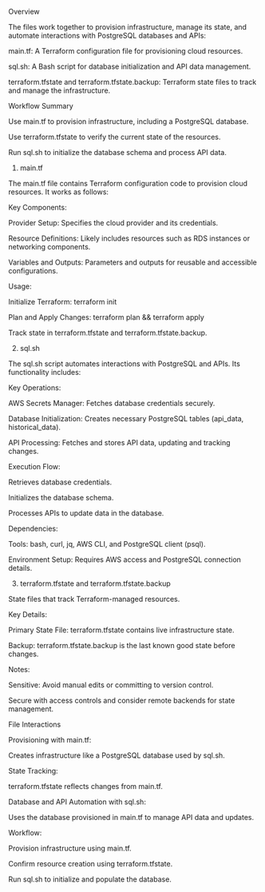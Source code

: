 Overview

The files work together to provision infrastructure, manage its state, and automate interactions with PostgreSQL databases and APIs:

main.tf: A Terraform configuration file for provisioning cloud resources.

sql.sh: A Bash script for database initialization and API data management.

terraform.tfstate and terraform.tfstate.backup: Terraform state files to track and manage the infrastructure.

Workflow Summary

Use main.tf to provision infrastructure, including a PostgreSQL database.

Use terraform.tfstate to verify the current state of the resources.

Run sql.sh to initialize the database schema and process API data.

1. main.tf

The main.tf file contains Terraform configuration code to provision cloud resources. It works as follows:

Key Components:

Provider Setup: Specifies the cloud provider and its credentials.

Resource Definitions: Likely includes resources such as RDS instances or networking components.

Variables and Outputs: Parameters and outputs for reusable and accessible configurations.

Usage:

Initialize Terraform: terraform init

Plan and Apply Changes: terraform plan && terraform apply

Track state in terraform.tfstate and terraform.tfstate.backup.

2. sql.sh

The sql.sh script automates interactions with PostgreSQL and APIs. Its functionality includes:

Key Operations:

AWS Secrets Manager: Fetches database credentials securely.

Database Initialization: Creates necessary PostgreSQL tables (api_data, historical_data).

API Processing: Fetches and stores API data, updating and tracking changes.

Execution Flow:

Retrieves database credentials.

Initializes the database schema.

Processes APIs to update data in the database.

Dependencies:

Tools: bash, curl, jq, AWS CLI, and PostgreSQL client (psql).

Environment Setup: Requires AWS access and PostgreSQL connection details.

3. terraform.tfstate and terraform.tfstate.backup

State files that track Terraform-managed resources.

Key Details:

Primary State File: terraform.tfstate contains live infrastructure state.

Backup: terraform.tfstate.backup is the last known good state before changes.

Notes:

Sensitive: Avoid manual edits or committing to version control.

Secure with access controls and consider remote backends for state management.

File Interactions

Provisioning with main.tf:

Creates infrastructure like a PostgreSQL database used by sql.sh.

State Tracking:

terraform.tfstate reflects changes from main.tf.

Database and API Automation with sql.sh:

Uses the database provisioned in main.tf to manage API data and updates.

Workflow:

Provision infrastructure using main.tf.

Confirm resource creation using terraform.tfstate.

Run sql.sh to initialize and populate the database.

